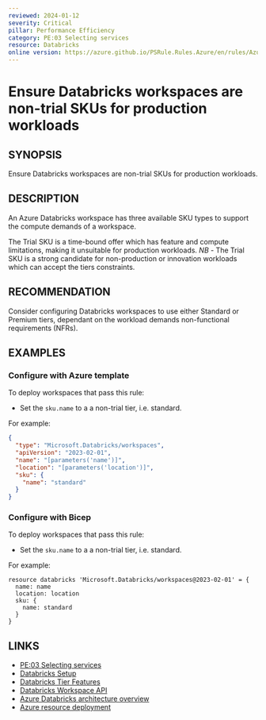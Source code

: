 ```yaml
---
reviewed: 2024-01-12
severity: Critical
pillar: Performance Efficiency
category: PE:03 Selecting services
resource: Databricks
online version: https://azure.github.io/PSRule.Rules.Azure/en/rules/Azure.Databricks.SKU/
---
```


# Ensure Databricks workspaces are non-trial SKUs for production workloads 

## SYNOPSIS

Ensure Databricks workspaces are non-trial SKUs for production workloads.

## DESCRIPTION

An Azure Databricks workspace has three available SKU types to support the compute demands of a workspace.

The Trial SKU is a time-bound offer which has feature and compute limitations, making it unsuitable for production workloads.
*NB* - The Trial SKU is a strong candidate for non-production or innovation workloads which can accept the tiers constraints. 

## RECOMMENDATION

Consider configuring Databricks workspaces to use either Standard or Premium tiers, dependant on the workload demands non-functional requirements (NFRs).

## EXAMPLES

### Configure with Azure template

To deploy workspaces that pass this rule:

- Set the `sku.name` to a a non-trial tier, i.e. standard.

For example:

```json
{
  "type": "Microsoft.Databricks/workspaces",
  "apiVersion": "2023-02-01",
  "name": "[parameters('name')]",
  "location": "[parameters('location')]",
  "sku": {
    "name": "standard"
  }
}
```

### Configure with Bicep

To deploy workspaces that pass this rule:

- Set the `sku.name` to a a non-trial tier, i.e. standard.

For example:

```bicep
resource databricks 'Microsoft.Databricks/workspaces@2023-02-01' = {
  name: name
  location: location
  sku: {
    name: standard
  }
}
```

## LINKS

- [PE:03 Selecting services](https://learn.microsoft.com/azure/well-architected/performance-efficiency/select-services)
- [Databricks Setup](https://learn.microsoft.com/azure/databricks/getting-started/#:~:text=Bicep-,Note,-When%20you%20create)
- [Databricks Tier Features](https://azure.microsoft.com/pricing/details/databricks)
- [Databricks Workspace API](https://learn.microsoft.com/azure/templates/Microsoft.Databricks/workspaces)
- [Azure Databricks architecture overview](https://learn.microsoft.com/azure/databricks/getting-started/overview)
- [Azure resource deployment](https://learn.microsoft.com/azure/templates/microsoft.databricks/workspaces)
